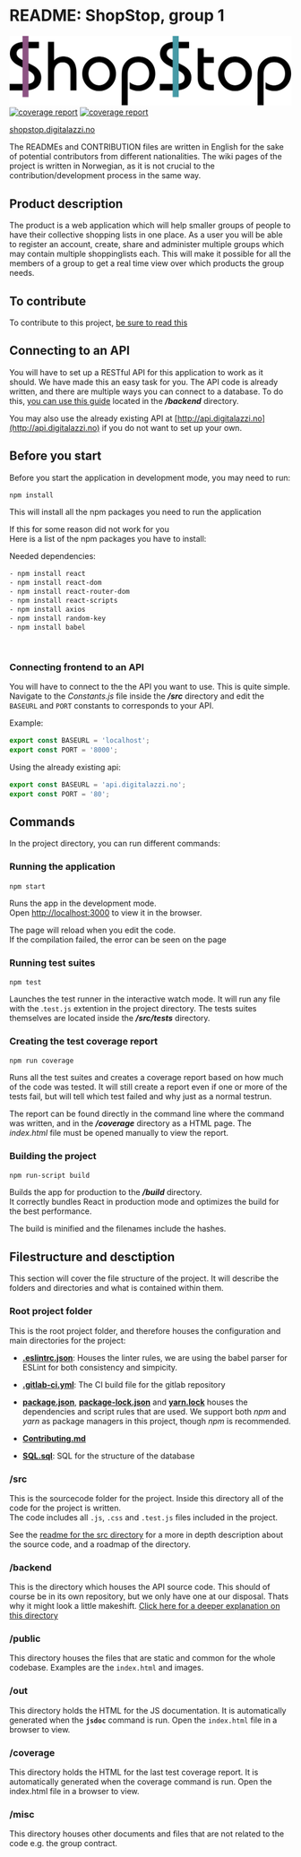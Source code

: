 # README: ShopStop, group 1
![logo](public/media/logo.png)
[![coverage report](https://gitlab.stud.idi.ntnu.no/tdt4140-2020/01/badges/master/pipeline.svg)](https://gitlab.stud.idi.ntnu.no/tdt4140-2020/01/-/commits/master)
[![coverage report](https://gitlab.stud.idi.ntnu.no/tdt4140-2020/01/badges/master/coverage.svg)](https://gitlab.stud.idi.ntnu.no/tdt4140-2020/01/-/commits/master)

[shopstop.digitalazzi.no](http://shopstop.digitalazzi.no)

The READMEs and CONTRIBUTION files are written in English for the sake of potential contributors from different nationalities. 
The wiki pages of the project is written in Norwegian, as it is not crucial to the contribution/development process in the same way.

## Product description
The product is a web application which will help smaller groups of people to
have their collective shopping lists in one place. As a user you will be able to
register an account, create, share and administer multiple groups which may contain
multiple shoppinglists each. This will make it possible for all the members of a group
to get a real time view over which products the group needs.

## To contribute

To contribute to this project, [be sure to read this](CONTRIBUTING.md)

## Connecting to an API

You will have to set up a RESTful API for this application to work as it should. We have made this an easy task for you. The API code is already written, and there are multiple ways you can connect to a database. 
To do this, [you can use this guide](backend/README.md) located in the <i><b>/backend</i></b> directory.

You may also use the already existing API at [http://api.digitalazzi.no](http://api.digitalazzi.no) if you do not want to set up your own.

## Before you start

Before you start the application in development mode, you may need to run: <br>

```
npm install
```

This will install all the npm packages you need to run the application<br>

If this for some reason did not work for you  <br>
Here is a list of the npm packages you have to install:

Needed dependencies:
```
- npm install react
- npm install react-dom
- npm install react-router-dom
- npm install react-scripts
- npm install axios
- npm install random-key
- npm install babel
``` 
<br>

### Connecting frontend to an API

You will have to connect to the the API you want to use. This is quite simple. Navigate to the <i>Constants.js</i> file inside the <i><b>/src</i></b> directory and edit the `BASEURL` and `PORT` constants to corresponds to your API. 

Example:
```javascript
export const BASEURL = 'localhost';
export const PORT = '8000';
```

Using the already existing api:
```javascript
export const BASEURL = 'api.digitalazzi.no';
export const PORT = '80';
```

## Commands

In the project directory, you can run different commands:

### Running the application

 ```
 npm start
 ```

Runs the app in the development mode.<br />
Open [http://localhost:3000](http://localhost:3000) to view it in the browser.

The page will reload when you edit the code.<br />
If the compilation failed, the error can be seen on the page

### Running test suites

```
npm test
```

Launches the test runner in the interactive watch mode. It will run any file with the .`test.js` extention in the project directory. The tests suites themselves are located inside the <i><b>/src/tests</b></i> directory.<br />

### Creating the test coverage report

```
npm run coverage
```

Runs all the test suites and creates a coverage report based on how much of the code was tested. It will still create a report even if one or more of the tests fail, but will tell which test failed and why just as a normal testrun.

The report can be found directly in the command line where the command was written, and in the <i><b>/coverage</b></i> directory as a HTML page. The <i>index.html</i> file must be opened manually to view the report.

### Building the project

```
npm run-script build
```

Builds the app for production to the <i><b>/build</b></i> directory.<br />
It correctly bundles React in production mode and optimizes the build for the best performance.

The build is minified and the filenames include the hashes.<br />

## Filestructure and desctiption

This section will cover the file structure of the project. It will describe the folders and directories and what is contained within them.

### Root project folder

This is the root project folder, and therefore houses the configuration and main directories for the project:

- <b>[.eslintrc.json](./.eslintrc.json)</b>: Houses the linter rules, we are using the babel parser for ESLint for both consistency and simpicity.<br>

- <b>[.gitlab-ci.yml](./.gitlab-ci.yml)</b>: The CI build file for the gitlab repository

- <b>[package.json](./package.json)</b>, <b>[package-lock.json](./package-lock.json)</b> and <b>[yarn.lock](./yarn.lock)</b> houses the dependencies and script rules that are used. We support both <i>npm</i> and <i>yarn</i> as package managers in this project, though <i>npm</i> is recommended.

- <b>[Contributing.md](./CONTRIBUTING.md)</b>

- <b>[SQL.sql](./SQL.sql)</b>: SQL for the structure of the database

### <b>/src</b>

This is the sourcecode folder for the project. Inside this directory all of the code for the project is written.<br>
The code includes all `.js`, `.css` and `.test.js` files included in the project.<br>

See the [readme for the src directory](src/README.md) for a more in depth description about the source code, and a roadmap of the directory.

### <b>/backend </b>

This is the directory which houses the API source code. This should of course be in its own repository, but we only have one at our disposal. Thats why it might look a little makeshift. [Click here for a deeper explanation on this directory](backend/README.md) 

### <b>/public</b>

This directory houses the files that are static and common for the whole codebase. Examples are the `index.html` and images.

### <b>/out</b>

This directory holds the HTML for the JS documentation. It is automatically generated when the <b>`jsdoc`</b> command is run. Open the `index.html` file in a browser to view.

### <b>/coverage</b>
This directory holds the HTML for the 
last test coverage report. It is automatically generated when the coverage command is run. Open the index.html file in a browser to view.

### <b>/misc</b>

This directory houses other documents and files that are not related to the code e.g. the group contract.

